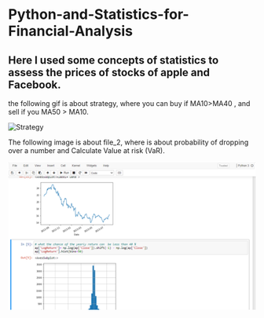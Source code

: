# Python-and-Statistics-for-Financial-Analysis
## Here I used some concepts of statistics to assess the prices of stocks of apple and Facebook.

the following gif is about strategy, where you can buy if MA10>MA40 , and sell if you MA50 > MA10.

![Strategy](https://github.com/gab-costa/Python-and-Statistics-for-Financial-Analysis/blob/main/week_1%20(2).gif)

The following image is about file_2, where is about probability of dropping over a number and Calculate Value at risk (VaR).

![file_2](https://github.com/gab-costa/Python-and-Statistics-for-Financial-Analysis/blob/main/Log_return.png)

